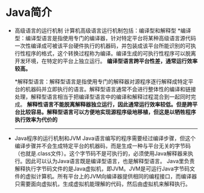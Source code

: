 # Java简介

* 高级语言的运行机制
  计算机高级语言运行机制包括：编译型和解释型
    *编译型：编译型语言是指使用专门的编译器，针对特定平台将某种高级语言源代码一次性编译成可被该平台硬件执行的机器码，并包装成该平台所能识别的可执行性程序的格式，这个转换过程称为编译。编译生成的可执行性程序可以脱离开发环境，在特定的平台上独立运行。
    **编译型语言跨平台性差，通常运行效率较高。**

    *解释型语言：解释型语言是指使用专门的解释器对源程序逐行解释成特定平台的机器码并立即执行的语言。解释型语言通常不会进行整体性的编译和链接处理，解释型语言相当于把编译型语言中的编译和解释过程混合到一起同时完成。
    **解释性语言不能脱离解释器独立运行，因此通常运行效率较低。但是跨平台比较容易。解释型语言可以方便地实现源程序级地移植，但这是以牺牲程序执行效率为代价的**
    ****
* Java程序的运行机制和JVM
  Java语言编写的程序需要经过编译步骤，但这个编译步骤并不会生成特定平台的机器码，而是生成一种与平台无关的字节码（也就是.class文件）。这个字节码不是可执行的，必须使用Java解释器来执行。因此可以认为Java语言既是编译型语言，也是解释型语言。
  Java里负责解释执行字节码文件的是Java虚拟机，即JVM。JVM是可运行Java字节码文件的虚拟计算机。所有平台上的JVM向编译器提供相同的编程接口，而编译器只需要面向虚拟机，生成虚拟机能理解的代码，然后由虚拟机来解释执行。
  